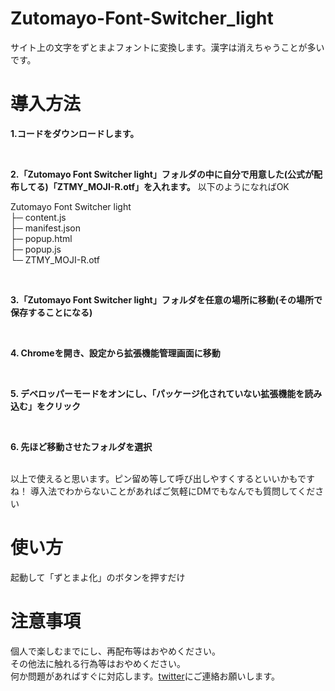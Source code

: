 # Zutomayo-Font-Switcher_light
サイト上の文字をずとまよフォントに変換します。漢字は消えちゃうことが多いです。
<br>
# 導入方法  
**1.コードをダウンロードします。**  

<br>

**2.「Zutomayo Font Switcher light」フォルダの中に自分で用意した(公式が配布してる)「ZTMY_MOJI-R.otf」を入れます。**
  以下のようになればOK
    
  Zutomayo Font Switcher light  
  ├─ content.js  
  ├─ manifest.json  
  ├─ popup.html  
  ├─ popup.js  
  └─ ZTMY_MOJI-R.otf  
  
<br>

**3.「Zutomayo Font Switcher light」フォルダを任意の場所に移動(その場所で保存することになる)** 

<br>

**4. Chromeを開き、設定から拡張機能管理画面に移動**  

<br>

**5. デベロッパーモードをオンにし、「パッケージ化されていない拡張機能を読み込む」をクリック**  

<br>

**6. 先ほど移動させたフォルダを選択**  

<br>
以上で使えると思います。ピン留め等して呼び出しやすくするといいかもですね！  
導入法でわからないことがあればご気軽にDMでもなんでも質問してください  

<br>

# 使い方
起動して「ずとまよ化」のボタンを押すだけ
<br>

# 注意事項
個人で楽しむまでにし、再配布等はおやめください。  
その他法に触れる行為等はおやめください。
<br>
何か問題があればすぐに対応します。[twitter](https://twitter.com/geum_ztmy)にご連絡お願いします。
